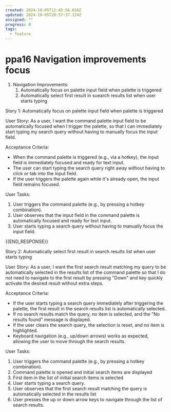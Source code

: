 ```yaml
---
created: 2024-10-05T12:45:56.016Z
updated: 2024-10-05T20:57:37.124Z
assigned: ""
progress: 0
tags:
  - feature
---
```


# ppa16 Navigation improvements focus

1. Navigation Improvements:
   1. Automatically focus on palette input field when palette is triggered
   2. Automatically select first result in suearch results list  when user starts typing




Story 1: Automatically focus on palette input field when palette is triggered

User Story:
As a user, 
I want the command palette input field to be automatically focused when I trigger the palette, so that I can immediately start typing my search query without having to manually focus the input field.

Acceptance Criteria:
- When the command palette is triggered (e.g., via a hotkey), the input field is immediately focused and ready for text input.
- The user can start typing the search query right away without having to click or tab into the input field.
- If the user triggers the palette again while it's already open, the input field remains focused.

User Tasks:
1. User triggers the command palette (e.g., by pressing a hotkey combination).
2. User observes that the input field in the command palette is automatically focused and ready for text input.
3. User starts typing a search query without having to manually focus the input field.

{{END_RESPONSE}}

Story 2: Automatically select first result in search results list when user starts typing

User Story:
As a user, 
I want the first search result matching my query to be automatically selected in the results list of the command palette 
so that I do not need to navigate to the first result by pressing "Down" 
and key quickly activate the desired result without extra steps.

Acceptance Criteria:
- If the user starts typing a search query immediately after triggering the palette, the first result in the search results list is automatically selected.
- If no search results match the query, no item is selected, and the "No results found" message is displayed.
- If the user clears the search query, the selection is reset, and no item is highlighted.
- Keyboard navigation (e.g., up/down arrows) works as expected, allowing the user to move through the search results.

User Tasks:
1. User triggers the command palette (e.g., by pressing a hotkey combination).
2. Command palette is opened and initial search items are displayed
3. First item in the list of initial search items is selected
2. User starts typing a search query.
3. User observes that the first search result matching the query is automatically selected in the results list
4. User presses the up or down arrow keys to navigate through the list of search results.
